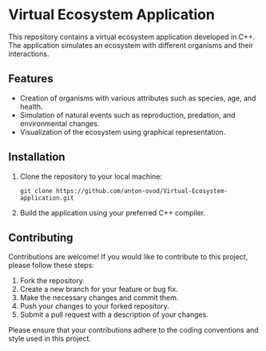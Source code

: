 # Virtual Ecosystem Application

This repository contains a virtual ecosystem application developed in C++. The application simulates an ecosystem with different organisms and their interactions.

## Features

- Creation of organisms with various attributes such as species, age, and health.
- Simulation of natural events such as reproduction, predation, and environmental changes.
- Visualization of the ecosystem using graphical representation.

## Installation

1. Clone the repository to your local machine:

   ```shell
   git clone https://github.com/anton-ovod/Virtual-Ecosystem-application.git
   ```
2. Build the application using your preferred C++ compiler.

## Contributing

Contributions are welcome! If you would like to contribute to this project, please follow these steps:

1. Fork the repository.
2. Create a new branch for your feature or bug fix.
3. Make the necessary changes and commit them.
4. Push your changes to your forked repository.
5. Submit a pull request with a description of your changes.

Please ensure that your contributions adhere to the coding conventions and style used in this project.


